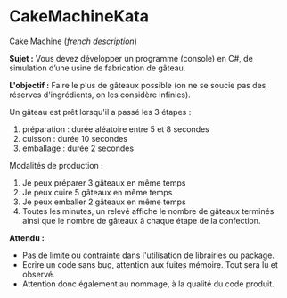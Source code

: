 # CakeMachineKata

Cake Machine (*french description*)

**Sujet :**
Vous devez développer un programme (console) en C#, de simulation d’une usine de fabrication de gâteau.

**L'objectif :** Faire le plus de gâteaux possible (on ne se soucie pas des réserves d'ingrédients, on les considère infinies).

Un gâteau est prêt lorsqu'il a passé les 3 étapes :

1. préparation : durée aléatoire entre 5 et 8 secondes 
2. cuisson : durée 10 secondes 
3. emballage : durée 2 secondes 

Modalités de production : 
1. Je peux préparer 3 gâteaux en même temps 
2. Je peux cuire 5 gâteaux en même temps 
3. Je peux emballer 2 gâteaux en même temps 
4. Toutes les minutes, un relevé affiche le nombre de gâteaux terminés ainsi que le nombre de gâteaux à chaque étape de la confection.
	
**Attendu :**

- Pas de limite ou contrainte dans l'utilisation de librairies ou package. 
- Ecrire un code sans bug, attention aux fuites mémoire. Tout sera lu et observé. 
- Attention donc également au nommage, à la qualité du code produit.
